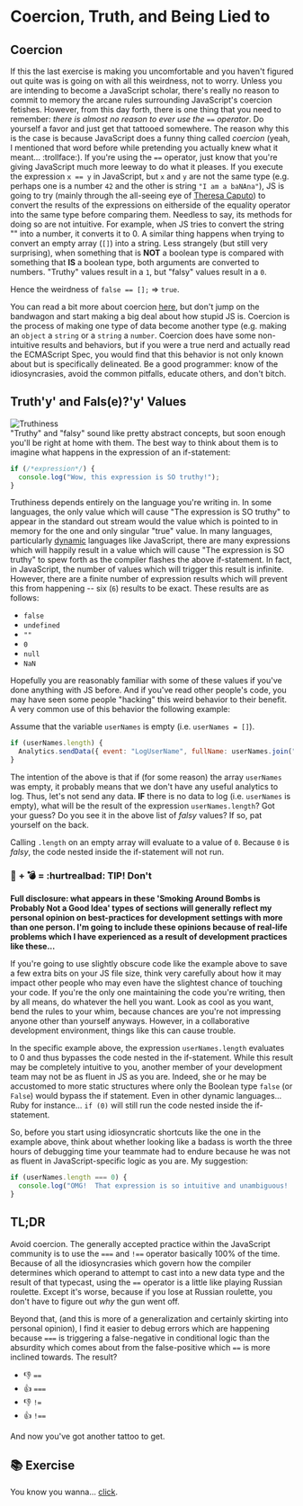 # Coercion, Truth, and Being Lied to
## Coercion
If this the last exercise is making you uncomfortable and you haven't figured out quite was is going on with all this weirdness, not to worry.  Unless you are intending to become a JavaScript scholar, there's really no reason to commit to memory the arcane rules surrounding JavaScript's coercion fetishes.  However, from this day forth, there is one thing that you need to remember: _there is almost no reason to ever use the `==` operator_.  Do yourself a favor and just get that tattooed somewhere.  The reason why this is the case is because JavaScript does a funny thing called _coercion_ (yeah, I mentioned that word before while pretending you actually knew what it meant... :trollface:).  If you're using the `==` operator, just know that you're giving JavaScript much more leeway to do what it pleases. If you execute the expression `x == y` in JavaScript, but `x` and `y` are not the same type (e.g. perhaps one is a number `42` and the other is string `"I am a baNAna"`), JS is going to try (mainly through the all-seeing eye of [Theresa Caputo](https://en.wikipedia.org/wiki/Long_Island_Medium)) to convert the results of the expressions on eitherside of the equality operator into the same type before comparing them.  Needless to say, its methods for doing so are not intuitive.  For example, when JS tries to convert the string "" into a number, it converts it to 0.  A similar thing happens when trying to convert an empty array (`[]`) into a string.  Less strangely (but still very surprising), when something that is **NOT** a boolean type is compared with something that **IS** a boolean type, both arguments are converted to numbers.  "Truthy" values result in a `1`, but "falsy" values result in a `0`.

Hence the weirdness of `false == [];` => `true`.

You can read a bit more about coercion [here](http://webreflection.blogspot.com/2010/10/javascript-coercion-demystified.html), but don't jump on the bandwagon and start making a big deal about how stupid JS is.  Coercion is the process of making one type of data become another type (e.g. making an `object` a `string` or a `string` a `number`.  Coercion does have some non-intuitive results and behaviors, but if you were a true nerd and actually read the ECMAScript Spec, you would find that this behavior is not only known about but is specifically delineated.  Be a good programmer: know of the idiosyncrasies, avoid the common pitfalls, educate others, and don't bitch.

## Truth'y' and Fals(e)?'y' Values
![Truthiness](http://gph.is/19PSMzR)<br>"Truthy" and "falsy" sound like pretty abstract concepts, but soon enough you'll be right at home with them.  The best way to think about them is to imagine what happens in the expression of an if-statement:

```javascript
if (/*expression*/) {
  console.log("Wow, this expression is SO truthy!");
}
```

Truthiness depends entirely on the language you're writing in.  In some languages, the only value which will cause "The expression is SO truthy" to appear in the standard out stream would the value which is pointed to in memory for the one and only singular "true" value.  In many languages, particularly [dynamic](https://en.wikipedia.org/wiki/Dynamic_programming_language) languages like JavaScript, there are many expressions which will happily result in a value which will cause "The expression is SO truthy" to spew forth as the compiler flashes the above if-statement.  In fact, in JavaScript, the number of values which will trigger this result is infinite.  However, there are a finite number of expression results which will prevent this from happening -- six (`6`) results to be exact.  These results are as follows:
- `false`
- `undefined`
- `""`
- `0`
- `null`
- `NaN`

Hopefully you are reasonably familiar with some of these values if you've done anything with JS before.  And if you've read other people's code, you may have seen some people "hacking" this weird behavior to their benefit.  A very common use of this behavior the following example:

Assume that the variable `userNames` is empty (i.e. `userNames = []`).

```javascript
if (userNames.length) {
  Analytics.sendData({ event: "LogUserName", fullName: userNames.join(" ")});
}
```

The intention of the above is that if (for some reason) the array `userNames` was empty, it probably means that we don't have any useful analytics to log.  Thus, let's not send any data.  **IF** there is no data to log (i.e. `userNames` is empty), what will be the result of the expression `userNames.length`?  Got your guess?  Do you see it in the above list of _falsy_ values?  If so, pat yourself on the back.

Calling `.length` on an empty array will evaluate to a value of `0`.  Because `0` is _falsy_, the code nested inside the if-statement will not run.

### :smoking: **+** :bomb: =  :hurtrealbad: **TIP!** Don't
**Full disclosure: what appears in these 'Smoking Around Bombs is Probably Not a Good Idea' types of sections will generally reflect my personal opinion on best-practices for development settings with more than one person.  I'm going to include these opinions because of real-life problems which I have experienced as a result of development practices like these...**

If you're going to use slightly obscure code like the example above to save a few extra bits on your JS file size, think very carefully about how it may impact other people who may even have the slightest chance of touching your code.  If you're the only one maintaining the code you're writing, then by all means, do whatever the hell you want.  Look as cool as you want, bend the rules to your whim, because chances are you're not impressing anyone other than yourself anyways.  However, in a collaborative development environment, things like this can cause trouble.

In the specific example above, the expression `userNames.length` evaluates to 0 and thus bypasses the code nested in the if-statement.  While this result may be completely intuitive to you, another member of your development team may not be as fluent in JS as you are.  Indeed, she or he may be accustomed to more static structures where only the Boolean type `false` (or `False`) would bypass the if statement.  Even in other dynamic languages... Ruby for instance... `if (0)` will still run the code nested inside the if-statement.

So, before you start using idiosyncratic shortcuts like the one in the example above, think about whether looking like a badass is worth the three hours of debugging time your teammate had to endure because he was not as fluent in JavaScript-specific logic as you are.  My suggestion:

```javascript
if (userNames.length === 0) {
  console.log("OMG!  That expression is so intuitive and unambiguous!  And I'll still feel the same way if I never see this in standard out.");
}
```

## TL;DR
Avoid coercion.  The generally accepted practice within the JavaScript community is to use the `===` and `!==` operator basically 100% of the time.  Because of all the idiosyncrasies which govern how the compiler determines which operand to attempt to cast into a new data type and the result of that typecast, using the `==` operator is a little like playing Russian roulette.  Except it's worse, because if you lose at Russian roulette, you don't have to figure out _why_ the gun went off.

Beyond that, (and this is more of a generalization and certainly skirting into personal opinion), I find it easier to debug errors which are happening because `===` is triggering a false-negative in conditional logic than the absurdity which comes about from the false-positive which `==` is more inclined towards.  The result?
- :thumbsdown: `==`
- :thumbsup: `===`
- :thumbsdown: `!=`
- :thumbsup: `!==`

And now you've got another tattoo to get.

## :books: Exercise
You know you wanna... [click](https://github.com/johnochs/Learning-JS/tree/master/logic/exercises/coercion-and-truthiness.js).
